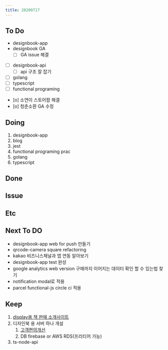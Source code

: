 ```yaml
---
title: 20200717
---
```


## To Do

- designbook-app
- designbook GA
  - [ ] GA issue 해결
- [ ] designbook-api
  - [ ] api 구조 잘 잡기
- [ ] golang
- [ ] typescript
- [ ] functional programing
- [o] 소연이 스토어팜 해결
- [o] 청춘소환 GA 수정

## Doing

1. designbook-app
2. blog
3. jest
4. functional programing prac
5. golang
6. typescript

## Done

## Issue

## Etc

## Next To DO

- designbook-app web for push 만들기
- qrcode-camera square refactoring
- kakao 비즈니스채널과 앱 연동 알아보기
- designbook-app test 완성
- google analytics web version 구매까지 이어지는 데이터 확인 할 수 있는법 찾기
- notification modal로 적용
- parcel functional-js circle ci 적용

## Keep

1. [display용 책 판매 소개사이트](https://www.notion.so/664d830ecbd64cfd92ec8d22efa725fa)
2. 디자인북 용 서버 하나 개설
   1. [ 고객편의개선 ](https://www.notion.so/ec91e42cfe2a40da8c1f01f5d3c83c4a)
   2. DB firebase or AWS RDS(프리티어 가능)
3. ts-node-api
